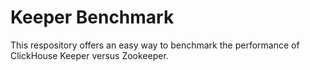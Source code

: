 # Keeper Benchmark

This respository offers an easy way to benchmark the performance of ClickHouse Keeper versus Zookeeper.